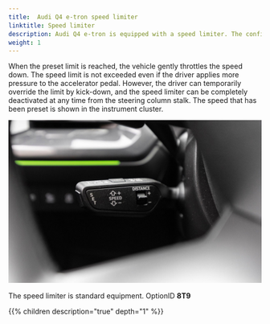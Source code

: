 ```yaml
---
title:  Audi Q4 e-tron speed limiter
linktitle: Speed limiter
description: Audi Q4 e-tron is equipped with a speed limiter. The configurable speed limiter limits driving speed to a value set by the driver within the speed range of 30 to 250 km/h (18.6 to 155.3 mph) – which is very helpful within city limits or construction zones, for example.
weight: 1
---
```


 When the preset limit is reached, the vehicle gently throttles the speed down. The speed limit is not exceeded even if the driver applies more pressure to the accelerator pedal. However, the driver can temporarily override the limit by kick-down, and the speed limiter can be completely deactivated at any time from the steering column stalk. The speed that has been preset is shown in the instrument cluster.

![Speed](speedlimiterhandle.jpg "The speed limiter is controlled on top of cruise control handle")

 The speed limiter is standard equipment. OptionID **8T9**

{{% children description="true" depth="1" %}}

